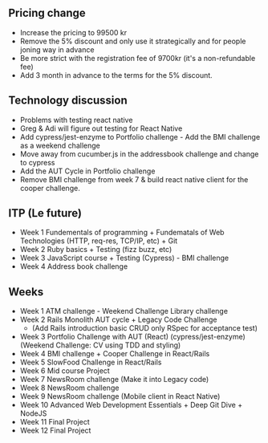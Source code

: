 ## Pricing change
- Increase the pricing to 99500 kr
- Remove the 5% discount and only use it strategically and for people joning way in advance
- Be more strict with the registration fee of 9700kr (it's a non-refundable fee)
- Add 3 month in advance to the terms for the 5% discount.

## Technology discussion
- Problems with testing react native
- Greg & Adi will figure out testing for React Native
- Add cypress/jest-enzyme to Portfolio challenge - Add the BMI challenge as a weekend challenge
- Move away from cucumber.js in the addressbook challenge and change to cypress
- Add the AUT Cycle in Portfolio challenge
- Remove BMI challenge from week 7 & build react native client for the cooper challenge.

## ITP (Le future)
- Week 1 Fundementals of programming + Fundematals of Web Technologies (HTTP, req-res, TCP/IP, etc) + Git
- Week 2 Ruby basics + Testing (fizz buzz, etc)
- Week 3 JavaScript course + Testing (Cypress) - BMI challenge
- Week 4 Address book challenge

## Weeks
- Week 1 ATM challenge - Weekend Challenge Library challenge
- Week 2 Rails Monolith AUT cycle + Legacy Code Challenge
  - (Add Rails introduction basic CRUD only RSpec for acceptance test)
- Week 3 Portfolio Challenge with AUT (React) (cypress/jest-enzyme) (Weekend Challenge: CV using TDD and styling)
- Week 4 BMI challenge  + Cooper Challenge in React/Rails
- Week 5 SlowFood Challenge in React/Rails
- Week 6 Mid course Project
- Week 7 NewsRoom challenge (Make it into Legacy code)
- Week 8 NewsRoom challenge
- Week 9 NewsRoom challenge (Mobile client in React Native)
- Week 10 Advanced Web Development Essentials + Deep Git Dive + NodeJS 
- Week 11 Final Project
- Week 12 Final Project
